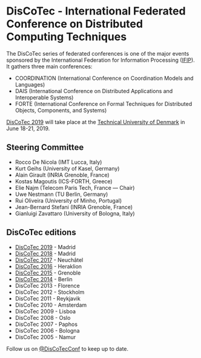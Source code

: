 # DisCoTec - International Federated Conference on Distributed Computing Techniques 

The DisCoTec series of federated conferences is one of the major events sponsored by the International Federation for Information Processing ([IFIP](http://www.ifip.org)). It gathers three main conferences:
* COORDINATION (International Conference on Coordination Models and Languages)
* DAIS (International Conference on Distributed Applications and Interoperable Systems)
* FORTE (International Conference on Formal Techniques for Distributed Objects, Components, and Systems)

[DisCoTec 2019](/2019) will take place at the [Technical University of Denmark](http://www.dtu.dk) in June 18-21, 2019.

## Steering Committee
* Rocco De Nicola (IMT Lucca, Italy)
* Kurt Geihs (University of Kasel, Germany)
* Alain Girault (INRIA Grenoble, France)
* Kostas Magoutis (ICS-FORTH, Greece)
* Elie Najm (Telecom Paris Tech, France — Chair)
* Uwe Nestmann (TU Berlin, Germany)
* Rui Oliveira (University of Minho, Portugal)
* Jean-Bernard Stefani (INRIA Grenoble, France)
* Gianluigi Zavattaro (University of Bologna, Italy)

## DisCoTec editions
* [DisCoTec 2019](http://2019.discotec.org/) - Madrid
* [DisCoTec 2018](http://2018.discotec.org/) - Madrid
* [DisCoTec 2017](http://2017.discotec.org/) - Neuchâtel
* [DisCoTec 2016](http://2016.discotec.org/) - Heraklion
* [DisCoTec 2015](http://discotec2015.inria.fr/) - Grenoble
* [DisCoTec 2014](https://www.discotec2014.tu-berlin.de/) - Berlin
* DisCoTec 2013 - Florence
* DisCoTec 2012 - Stockholm
* DisCoTec 2011 - Reykjavik
* DisCoTec 2010 - Amsterdam
* DisCoTec 2009 - Lisboa
* DisCoTec 2008 - Oslo
* DisCoTec 2007 - Paphos
* DisCoTec 2006 - Bologna
* DisCoTec 2005 - Namur

Follow us on [@DisCoTecConf](https://twitter.com/DisCoTecConf) to keep up to date.

